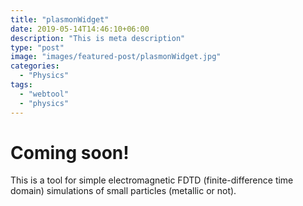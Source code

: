 ```yaml
---
title: "plasmonWidget"
date: 2019-05-14T14:46:10+06:00
description: "This is meta description"
type: "post"
image: "images/featured-post/plasmonWidget.jpg"
categories:
  - "Physics"
tags:
  - "webtool"
  - "physics"
---
```


# Coming soon!

This is a tool for simple electromagnetic FDTD (finite-difference time domain) simulations of small particles (metallic or not).
